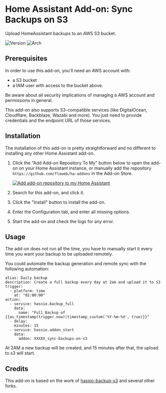 # Home Assistant Add-on: Sync Backups on S3

Upload HomeAssistant backups to an AWS S3 bucket.

![Version](https://img.shields.io/badge/dynamic/json?label=Version&query=%24.version&url=https%3A%2F%2Fraw.githubusercontent.com%2Ffloweb%2Fha-addons%2Fmaster%2Fsync-backups-s3%2Fconfig.json)
![Arch](https://img.shields.io/badge/dynamic/json?color=success&label=Arch&query=%24.arch&url=https%3A%2F%2Fraw.githubusercontent.com%2Ffloweb%2Fha-addons%2Fmaster%2Fsync-backups-s3%2Fconfig.json)

## Prerequisites

In order to use this add-on, you'll need an AWS account with:

- a S3 bucket
- a IAM user with access to the bucket above.

Be aware about all security implications of managing a AWS account and permissions in general.

This add-on also supports S3-compatible services (like DigitalOcean, Cloudflare, Backblaze, Wazabi and more). You just need to provide credentials and the endpoint URL of those services.

## Installation

The installation of this add-on is pretty straightforward and no different to installing any other Home Assistant add-on.

1. Click the "Add Add-on Repository To My" button below to open the add-on on your Home Assistant instance, or manually add the repository `https://github.com/floweb/ha-addons` in the Add-on Store.

   [![Add add-on repository to my Home Assistant](https://my.home-assistant.io/badges/supervisor_add_addon_repository.svg)](https://my.home-assistant.io/redirect/supervisor_add_addon_repository/?repository_url=https%3A%2F%2Fgithub.com%2Ffloweb%2Fha-addons)

2. Search for this add-on, and click it.
3. Click the "Install" button to install the add-on.
4. Enter the Configuration tab, and enter all missing options.
5. Start the add-on and check the logs for any error.

## Usage

The add-on does not run all the time, you have to manually start it every time you want your backup to be uploaded remotely.

You could automate the backup generation and remote sync with the following automation:

```
alias: Daily backup
description: Create a full backup every day at 2am and upload it to S3
trigger:
  - platform: time
    at: "02:00:00"
action:
  - service: hassio.backup_full
    data:
      name: "Full Backup of {{as_timestamp(trigger.now)|timestamp_custom('%Y-%m-%d', true)}}"
  - delay:
    minutes: 15
  - service: hassio.addon_start
    data:
      addon: XXXXX_sync-backups-on-s3
```

At 2AM a new backup will be created, and 15 minutes after that, the upload to s3 will start.

## Credits

This add-on is based on the work of [hassio-backup-s3](https://github.com/mikebell/hassio-backup-s3) and several other forks.
